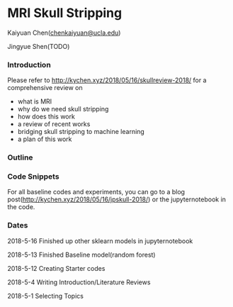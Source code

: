 # MRI Skull Stripping

Kaiyuan Chen(chenkaiyuan@ucla.edu)

Jingyue Shen(TODO)

### Introduction 

Please refer to
http://kychen.xyz/2018/05/16/skullreview-2018/
for a comprehensive review on
* what is MRI
* why do we need skull stripping
* how does this work
* a review of recent works
* bridging skull stripping to machine learning
* a plan of this work

### Outline

### Code Snippets 

For all baseline codes and experiments, you can go to a blog post(http://kychen.xyz/2018/05/16/jpskull-2018/) or the jupyternotebook in the code. 

### Dates 

2018-5-16 Finished up other sklearn models in jupyternotebook

2018-5-13 Finished Baseline model(random forest)

2018-5-12 Creating Starter codes 

2018-5-4 Writing Introduction/Literature Reviews 

2018-5-1 Selecting Topics 
